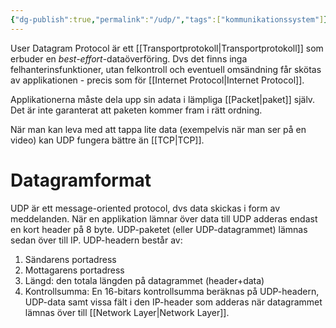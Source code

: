 ```yaml
---
{"dg-publish":true,"permalink":"/udp/","tags":["kommunikationssystem"]}
---
```


User Datagram Protocol är ett [[Transportprotokoll\|Transportprotokoll]] som erbuder en *best-effort*-dataöverföring. Dvs det finns inga felhanterinsfunktioner, utan felkontroll och eventuell omsändning får skötas av applikationen - precis som för [[Internet Protocol\|Internet Protocol]]. 

Applikationerna måste dela upp sin adata i lämpliga [[Packet\|paket]] själv. Det är inte garanterat att paketen kommer fram i rätt ordning.

När man kan leva med att tappa lite data (exempelvis när man ser på en video) kan UDP fungera bättre än [[TCP\|TCP]].

# Datagramformat
UDP är ett message-oriented protocol, dvs data skickas i form av meddelanden. När en applikation lämnar över data till UDP adderas endast en kort header på 8 byte. UDP-paketet (eller UDP-datagrammet) lämnas sedan över till IP. UDP-headern består av:
1. Sändarens portadress
2. Mottagarens portadress
3. Längd: den totala längden på datagrammet (header+data)
4. Kontrollsumma: En 16-bitars kontrollsumma beräknas på UDP-headern, UDP-data samt vissa fält i den IP-header som adderas när datagrammet lämnas över till [[Network Layer\|Network Layer]].
